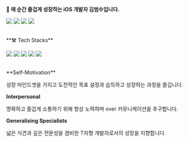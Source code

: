 **👋 매 순간 즐겁게 성장하는 iOS 개발자 김범수입니다.**
<p>
  <a href="https://velog.io/@beomsoo0/" target="_blank"><img src="https://img.shields.io/badge/Velog-20C997?style=flat-square&logo=Velog&logoColor=white"/></a>
  <a href="https://www.linkedin.com/in/%EB%B2%94%EC%88%98-%EA%B9%80-66012b23a/" target="_blank"><img src="https://img.shields.io/badge/LinkedIn-0A66C2?style=flat-square&logo=Linkedin&logoColor=white"/></a>
  <a href="https://www.instagram.com/bumssooooo/" target="_blank"><img src="https://img.shields.io/badge/Instagram-E4405F?style=flat-square&logo=Instagram&logoColor=white"/></a>
  <a href="mailto:bsbs7605@gmail.com" target="_blank"><img src="https://img.shields.io/badge/Gmail-EA4335?style=flat-square&logo=Gmail&logoColor=white"/></a>
</p>
<br/>
**🛠 Tech Stacks**
<p>
<img src="https://img.shields.io/badge/iOS-000000?style=flat-square&logo=iOS&logoColor=white"/></a>
<img src="https://img.shields.io/badge/Swift-F05138?style=flat-square&logo=Swift&logoColor=white"/></a>
<img src="https://img.shields.io/badge/ReactiveX-B7178C?style=flat-square&logo=ReactiveX&logoColor=white"/></a>
<img src="https://img.shields.io/badge/Xcode-147EFB?style=flat-square&logo=Xcode&logoColor=white"/></a>
<img src="https://img.shields.io/badge/Figma-F24E1E?style=flat-square&logo=Figma&logoColor=white"/></a>
</p>
<br/>
**Self-Motivation**

성장 마인드셋을 가지고 도전적인 목표 설정과 습득하고 성장하는 과정을 즐깁니다.

**Interpersonal**

명확하고 즐겁게 소통하기 위해 항상 노력하며 over 커뮤니케이션을 추구합니다.

**Generalising Specialists**

넓은 식견과 깊은 전문성을 겸비한 T자형 개발자로서의 성장을 지향합니다.
